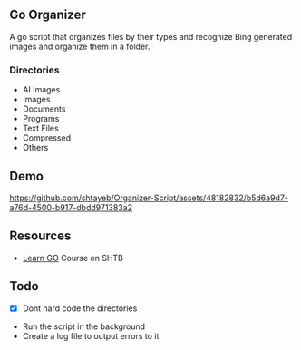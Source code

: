 ## Go Organizer
A go script that organizes files by their types and recognize Bing generated images and organize them in a folder.

### Directories
- AI Images
- Images
- Documents
- Programs
- Text Files
- Compressed
- Others

## Demo
https://github.com/shtayeb/Organizer-Script/assets/48182832/b5d6a9d7-a76d-4500-b917-dbdd971383a2


## Resources
- [Learn GO](https://blog.shahryartayeb.com/courses/learn/learning-go) Course on SHTB

## Todo

- [x] Dont hard code the directories
- Run the script in the background
- Create a log file to output errors to it
